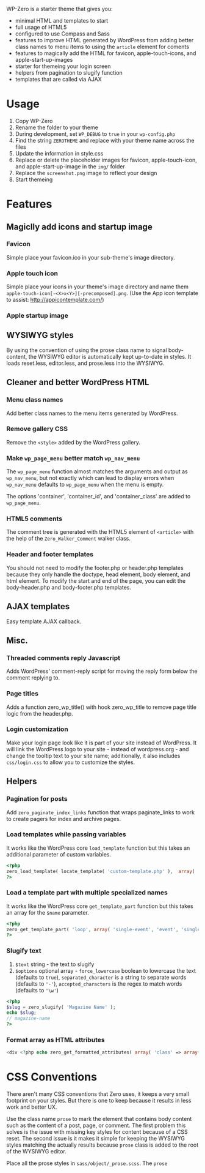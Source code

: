 
WP-Zero is a starter theme that gives you:

* minimal HTML and templates to start
* full usage of HTML5
* configured to use Compass and Sass
* features to improve HTML generated by WordPress from adding better class names to menu items to using the ```article``` element for coments
* features to magically add the HTML for favicon, apple-touch-icons, and apple-start-up-images
* starter for themeing your login screen
* helpers from pagination to slugify function
* templates that are called via AJAX

# Usage #

1. Copy WP-Zero
2. Rename the folder to your theme
3. During development, set ```WP_DEBUG``` to ```true``` in your ```wp-config.php```
3. Find the string ```ZEROTHEME``` and replace with your theme name across the files
4. Update the information in style.css
5. Replace or delete the placeholder images for favicon, apple-touch-icon, and apple-start-up-image in the ```img/``` folder
6. Replace the ```screenshot.png``` image to reflect your design
7. Start themeing

# Features #

## Magiclly add icons and startup image ##

### Favicon ###
Simple place your favicon.ico in your sub-theme's image directory.

### Apple touch icon ###
Simple place your icons in your theme's image directory and name them ```apple-touch-icon[-<X>x<Y>][-precomposed].png```. (Use the App icon template to assist: http://appicontemplate.com/)

### Apple startup image ###


## WYSIWYG styles ##
By using the convention of using the prose class name to signal body-content, the WYSIWYG editor is automatically kept up-to-date in styles. It loads reset.less, editor.less, and prose.less into the WYSIWYG.


## Cleaner and better WordPress HTML ###

### Menu class names ###
Add better class names to the menu items generated by WordPress.

### Remove gallery CSS ###
Remove the ```<style>``` added by the WordPress gallery.

### Make ```wp_page_menu``` better match ```wp_nav_menu``` ###
The ```wp_page_menu``` function almost matches the arguments and output as ```wp_nav_menu```, but not exactly which 
can lead to display errors when ```wp_nav_menu``` defaults to ```wp_page_menu``` when the menu is empty.

The options 'container', 'container_id', and 'container_class' are added to ```wp_page_menu```.

### HTML5 comments ###
The comment tree is generated with the HTML5 element of ```<article>``` with the help of the ```Zero_Walker_Comment``` walker class.

### Header and footer templates ###
You should not need to modify the footer.php or header.php templates because they only handle the doctype, head element, body element, and html element. 
To modify the start and end of the page, you can edit the body-header.php and body-footer.php templates.



## AJAX templates ##
Easy template AJAX callback.



## Misc. ##

### Threaded comments reply Javascript ###
Adds WordPress' comment-reply script for moving the reply form below the comment replying to.


### Page titles ###
Adds a function zero_wp_title() with hook zero_wp_title to remove page title logic from the header.php.

### Login customization ###
Make your login page look like it is part of your site instead of WordPress. It will link the WordPress logo to your site - instead of wordpress.org - and change the tooltip text to your site name; additionally, it also includes ```css/login.css``` to allow you to customize the styles.



## Helpers ##

### Pagination for posts ###
Add ```zero_paginate_index_links``` function that wraps paginate_links to work to create pagers for index and archive pages.

### Load templates while passing variables ###

It works like the WordPress core ```load_template``` function but this takes an additional parameter of custom variables.

```php
<?php
zero_load_template( locate_template( 'custom-template.php' ),  array( 'foo' => 'The value for the $foo var in the template' ) );
?>
```


### Load a template part with multiple specialized names  ###

It works like the WordPress core ```get_template_part``` function but this takes an array for the ```$name``` parameter.

```php
<?php
zero_get_template_part( 'loop', array( 'single-event', 'event', 'single' ) );
?>
```

### Slugify text ###

1. ```$text``` string - the text to slugify
2. ```$options``` optional array - ```force_lowercase``` boolean to lowercase the text (defaults to ```true```), ```separated_character``` is a string to separate words (defaults to ```'-'```), ```accepted_characters``` is the regex to match words (defaults to ```'\w'```)

```php
<?php
$slug = zero_slugify( 'Magazine Name' );
echo $slug;
// magazine-name
?>
```

### Format array as HTML attributes ###

```php
<div <?php echo zero_get_formatted_attributes( array( 'class' => array('first', 'push1', 'span3'), 'id' => 'album', 'data-name' => 'french' ) ); ?>>
```




# CSS Conventions #

There aren't many CSS conventions that Zero uses, it keeps a very small footprint on your styles. But there is one
to keep because it results in less work and better UX.

Use the class name ```prose``` to mark the element that contains body content such as the content of a post, page, or comment.
The first problem this solves is the issue with missing key styles for content because of a CSS reset.
The second issue is it makes it simple for keeping the WYSIWYG styles matching the actually results because ```prose```
class is added to the root of the WYSIWYG editor.

Place all the prose styles in ```sass/object/_prose.scss```. The ```prose```







